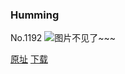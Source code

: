 ### Humming
No.1192
![图片不见了~~~](https://imgs.xkcd.com/comics/humming.png)

[原址](https://xkcd.com//1192) [下载](https://imgs.xkcd.com/comics/humming.png)

